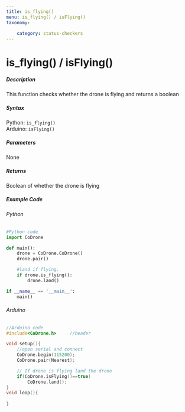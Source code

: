 ```yaml
---
title: is_flying()
menu: is_flying() / isFlying()
taxonomy:
	
	category: status-checkers
---
```


# is_flying() / isFlying()

##### Description

This function checks whether the drone is flying and returns a boolean

##### Syntax
Python: ```is_flying()```<br />
Arduino: ```isFlying()```

##### Parameters

None

##### Returns

Boolean of whether the drone is flying

##### Example Code
###### Python
```python
#Python code
import CoDrone

def main():
	drone = CoDrone.CoDrone()
	drone.pair()

	#land if flying.
	if drone.is_flying():
	    drone.land()

if __name__ == '__main__':
	main()

```
###### Arduino
```c
//Arduino code
#include<CoDrone.h>		//header

void setup(){
	//open serial and connect
	CoDrone.begin(115200);
	CoDrone.pair(Nearest);

	// If drone is flying land the drone
	if(CoDrone.isFlying()==true)	
	    CoDrone.land();
}
void loop(){
	
}
```